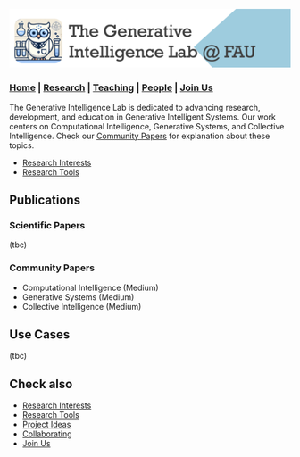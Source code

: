 ![GeniLab-banner](./images/genilab-banner.png)

### [Home](README.md) | [Research](RESEARCH.md) | [Teaching](TEACHING.md) | [People](PEOPLE.md) | [Join Us](JOINUS.md)

The Generative Intelligence Lab is dedicated to advancing research, development, and education in Generative Intelligent Systems. 
Our work centers on Computational Intelligence, Generative Systems, and Collective Intelligence. Check our [Community Papers](RESEARCH.md#community-papers) for explanation about these topics.

* [Research Interests](README.md#research-interests)
* [Research Tools](README.md#research-tools)



## Publications

### Scientific Papers
(tbc)

### Community Papers
* Computational Intelligence (Medium)
* Generative Systems (Medium)
* Collective Intelligence (Medium)

  
## Use Cases

(tbc)

## Check also
* [Research Interests](README.md#research-interests)
* [Research Tools](README.md#research-tools)
* [Project Ideas](COLLABORATING.md#project-ideas)
* [Collaborating](COLLABORATING.md)
* [Join Us](JOINUS.md)



